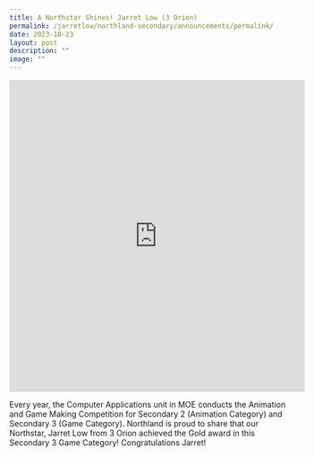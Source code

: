 ```yaml
---
title: A Northstar Shines! Jarret Low (3 Orion)
permalink: /jarretlow/northland-secondary/announcements/permalink/
date: 2023-10-23
layout: post
description: ""
image: ""
---
```

<iframe src="https://docs.google.com/presentation/d/e/2PACX-1vThSiULi0XzbNr0nhshR_S3SRE9GJMElar-frG1hiaCrxh17lPJ9YqgVwb3AJX6a8n2DQeyDupzkHA3/embed?start=true&amp;loop=true&amp;delayms=3000" frameborder="0" width="528" height="557" allowfullscreen="true"></iframe>

Every year, the Computer Applications unit in MOE conducts the Animation and Game Making Competition for Secondary 2 (Animation Category) and Secondary 3 (Game Category). Northland is proud to share that our Northstar, Jarret Low from 3 Orion achieved the Gold award in this Secondary 3 Game Category! Congratulations Jarret!
